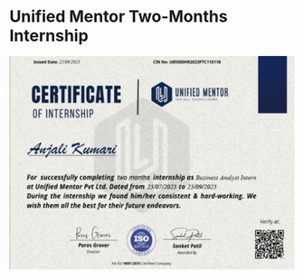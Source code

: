 # Unified Mentor Two-Months Internship

<img src = "https://github.com/Anjalikumariyes/Unified-Mentor-Internship-Projects/blob/main/Certificate.pdf"/> 
